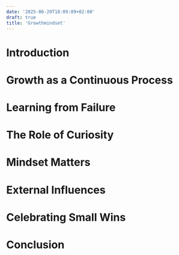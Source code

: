 ```yaml
---
date: '2025-06-29T18:09:09+02:00'
draft: true
title: 'Growthmindset'
---
```


# Introduction
<!-- Briefly define what “growth” means to you and why you’re sharing these thoughts. -->

# Growth as a Continuous Process
<!-- Discuss how growth isn’t linear, the importance of patience and persistence. -->

# Learning from Failure
<!-- Share how setbacks contribute to personal development and lessons learned from mistakes. -->

# The Role of Curiosity
<!-- Explain how curiosity drives growth and the value of new experiences. -->

# Mindset Matters
<!-- Compare fixed vs. growth mindset and how attitude shapes outcomes. -->

# External Influences
<!-- Reflect on the impact of environment, relationships, feedback, and mentorship. -->

# Celebrating Small Wins
<!-- Talk about recognizing progress and the value of reflection. -->

# Conclusion
<!-- Summarize key thoughts and encourage readers to reflect on their own growth journey. -->
